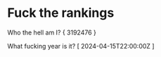 # Fuck the rankings

Who the hell am I?
{ 3192476 }

What fucking year is it?
[ 2024-04-15T22:00:00Z ]
